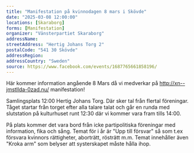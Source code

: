 ```yaml
---
title: "Manifestation på kvinnodagen 8 mars i Skövde"
date: "2025-03-08 12:00:00"
locations: [Skaraborg]
forms: [Manifestation]
organizer: "Vänsterpartiet Skaraborg"
addressName: 
streetAddress: "Hertig Johans Torg 2"
postalCode: "541 30 Skövde"
addressRegion:
addressCountry: "Sweden"
source: https://www.facebook.com/events/1687765661858196/
---
```

Här kommer information angående 8 Mars då vi medverkar på http://xn--jmstllda-0zad.nu/ manifestation! 

Samlingsplats 12:00 Hertig Johans Torg. 
Där sker tal från flertal föreningar. 
Tåget startar från torget efter alla talare talat och går en runda med slutstation på kulturhuset runt 12:30 där vi kommer vara fram tills 14:00.

På plats kommer det vara bord från icke partipolitiska föreningar med information, fika och sång. 
Temat för i år är "Upp till försvar" så som t.ex försvara kvinnors rättigheter, aborträtt, rösträtt m.m. 
Temat innehåller även "Kroka arm" som belyser att systerskapet måste hålla ihop.
